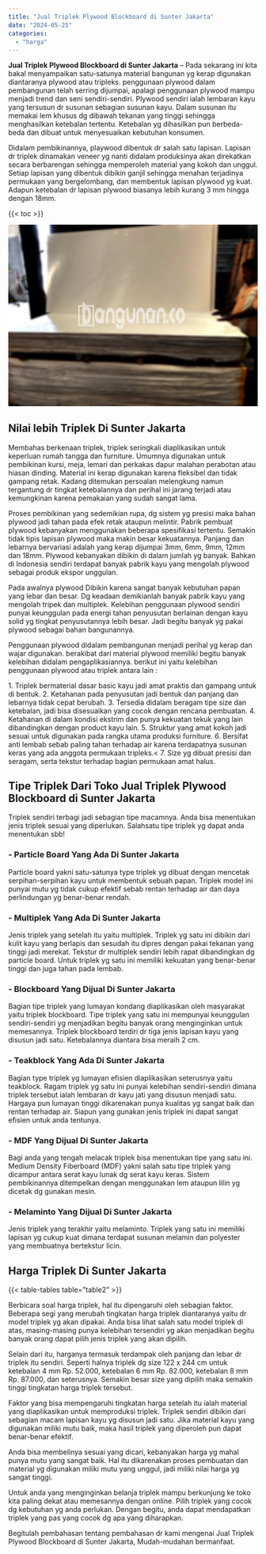 ```yaml
---
title: "Jual Triplek Plywood Blockboard di Sunter Jakarta"
date: "2024-05-25"
categories: 
  - "harga"
---
```


**Jual Triplek Plywood Blockboard di Sunter Jakarta** – Pada sekarang ini kita bakal menyampaikan satu-satunya material bangunan yg kerap digunakan diantaranya plywood atau tripleks. penggunaan plywood dalam pembangunan telah serring dijumpai, apalagi penggunaan plywood mampu menjadi trend dan seni sendiri-sendiri. Plywood sendiri ialah lembaran kayu yang tersusun dr susunan sebagian susunan kayu. Dalam susunan itu memakai lem khusus dg dibawah tekanan yang tinggi sehingga menghasilkan ketebalan tertentu. Ketebalan yg dihasilkan pun berbeda-beda dan dibuat untuk menyesuaikan kebutuhan konsumen.

Didalam pembikinannya, playwood dibentuk dr salah satu lapisan. Lapisan dr triplek dinamakan veneer yg nanti didalam produksinya akan direkatkan secara berbarengan sehingga memperoleh material yang kokoh dan unggul. Setiap lapisan yang dibentuk dibikin ganjil sehingga menahan terjadinya permukaan yang bergelombang, dan membentuk lapisan plywood yg kuat. Adapun ketebalan dr lapisan plywood biasanya lebih kurang 3 mm hingga dengan 18mm.

{{< toc >}}

![Jual Triplek Plywood Blockboard di Sunter Jakarta](/images/jual-triplek-murah-47.png)

## Nilai lebih Triplek Di Sunter Jakarta

Membahas berkenaan triplek, triplek seringkali diaplikasikan untuk keperluan rumah tangga dan furniture. Umumnya digunakan untuk pembikinan kursi, meja, lemari dan perkakas dapur malahan perabotan atau hiasan dinding. Material ini kerap digunakan karena fleksibel dan tidak gampang retak. Kadang ditemukan persoalan melengkung namun tergantung dr tingkat ketebalannya dan perihal ini jarang terjadi atau kemungkinan karena pemakaian yang sudah sangat lama.

Proses pembikinan yang sedemikian rupa, dg sistem yg presisi maka bahan plywood jadi tahan pada efek retak ataupun melintir. Pabrik pembuat plywood kebanyakan menggunakan beberapa spesifikasi tertentu. Semakin tidak tipis lapisan plywood maka makin besar kekuatannya. Panjang dan lebarnya bervariasi adalah yang kerap dijumpai 3mm, 6mm, 9mm, 12mm dan 18mm. Plywood kebanyakan dibikin di dalam jumlah yg banyak. Bahkan di Indonesia sendiri terdapat banyak pabrik kayu yang mengolah plywood sebagai produk ekspor unggulan.

Pada awalnya plywood Dibikin karena sangat banyak kebutuhan papan yang lebar dan besar. Dg keadaan demikianlah banyak pabrik kayu yang mengolah tripek dan multiplek. Kelebihan penggunaan plywood sendiri punyai keunggulan pada energi tahan penyusutan berlainan dengan kayu solid yg tingkat penyusutannya lebih besar. Jadi begitu banyak yg pakai plywood sebagai bahan bangunannya.

Penggunaan plywood didalam pembangunan menjadi perihal yg kerap dan wajar digunakan. berakibat dari material plywood memiliki begitu banyak kelebihan didalam pengaplikasiannya. berikut ini yaitu kelebihan penggunaan plywood atau triplek antara lain :

1\. Triplek bermaterial dasar basic kayu jadi amat praktis dan gampang untuk di bentuk. 2. Ketahanan pada penyusutan jadi bentuk dan panjang dan lebarnya tidak cepat berubah. 3. Tersedia didalam beragam tipe size dan ketebalan, jadi bisa disesuaikan yang cocok dengan rencana pembuatan. 4. Ketahanan di dalam kondisi ekstrim dan punya kekuatan tekuk yang lain dibandingkan dengan product kayu lain. 5. Struktur yang amat kokoh jadi sesuai untuk digunakan pada rangka utama produksi furniture. 6. Bersifat anti lembab sebab paling tahan terhadap air karena terdapatnya susunan keras yang ada anggota permukaan tripleks.< 7. Size yg dibuat presisi dan seragam, serta tekstur terhadap bagian permukaan amat halus.

## Tipe Triplek Dari Toko Jual Triplek Plywood Blockboard di Sunter Jakarta

Triplek sendiri terbagi jadi sebagian tipe macamnya. Anda bisa menentukan jenis triplek sesuai yang diperlukan. Salahsatu tipe triplek yg dapat anda menentukan sbb!

### \- Particle Board Yang Ada Di Sunter Jakarta

Particle board yakni satu-satunya type triplek yg dibuat dengan mencetak serpihan-serpihan kayu untuk membentuk sebuah papan. Triplek model ini punyai mutu yg tidak cukup efektif sebab rentan terhadap air dan daya perlindungan yg benar-benar rendah.

### \- Multiplek Yang Ada Di Sunter Jakarta

Jenis triplek yang setelah itu yaitu multiplek. Triplek yg satu ini dibikin dari kulit kayu yang berlapis dan sesudah itu dipres dengan pakai tekanan yang tinggi jadi merekat. Tekstur dr multiplek sendiri lebih rapat dibandingkan dg particle board. Untuk triplek yg satu ini memiliki kekuatan yang benar-benar tinggi dan juga tahan pada lembab.

### \- Blockboard Yang Dijual Di Sunter Jakarta

Bagian tipe triplek yang lumayan kondang diaplikasikan oleh masyarakat yaitu triplek blockboard. Tipe triplek yang satu ini mempunyai keunggulan sendiri-sendiri yg menjadikan begitu banyak orang menginginkan untuk memesannya. Triplek blockboard terdiri dr tiga jenis lapisan kayu yang disusun jadi satu. Ketebalannya diantara bisa meraih 2 cm.

### \- Teakblock Yang Ada Di Sunter Jakarta

Bagian type triplek yg lumayan efisien diaplikasikan seterusnya yaitu teakblock. Ragam triplek yg satu ini punyai kelebihan sendiri-sendiri dimana triplek tersebut ialah lembaran dr kayu jati yang disusun menjadi satu. Hargaya pun lumayan tinggi dikarenakan punya kualitas yg sangat baik dan rentan terhadap air. Siapun yang gunakan jenis triplek ini dapat sangat efisien untuk anda tentunya.

### \- MDF Yang Dijual Di Sunter Jakarta

Bagi anda yang tengah melacak triplek bisa menentukan tipe yang satu ini. Medium Density Fiberboard (MDF) yakni salah satu tipe triplek yang dicampur antara serat kayu lunak dg serat kayu keras. Sistem pembikinannya ditempelkan dengan menggunakan lem ataupun lilin yg dicetak dg gunakan mesin.

### \- Melaminto Yang Dijual Di Sunter Jakarta

Jenis triplek yang terakhir yaitu melaminto. Triplek yang satu ini memiliki lapisan yg cukup kuat dimana terdapat susunan melamin dan polyester yang membuatnya bertekstur licin.

## Harga Triplek Di Sunter Jakarta

{{< table-tables table="table2" >}}

Berbicara soal harga triplek, hal itu dipengaruhi oleh sebagian faktor. Beberapa segi yang merubah tingkatan harga triplek diantaranya yaitu dr model triplek yg akan dipakai. Anda bisa lihat salah satu model triplek di atas, masing-masing punya kelebihan tersendiri yg akan menjadikan begitu banyak orang dapat pilih jenis triplek yang akan dipilih.

Selain dari itu, harganya termasuk terdampak oleh panjang dan lebar dr triplek itu sendiri. Seperti halnya triplek dg size 122 x 244 cm untuk ketebalan 4 mm Rp. 52.000, ketebalan 6 mm Rp. 82.000, ketebalan 8 mm Rp. 87.000, dan seterusnya. Semakin besar size yang dipilih maka semakin tinggi tingkatan harga triplek tersebut.

Faktor yang bisa mempengaruhi tingkatan harga setelah itu ialah material yang diaplikasikan untuk memproduksi triplek. Triplek sendiri dibikin dari sebagian macam lapisan kayu yg disusun jadi satu. Jika material kayu yang digunakan miliki mutu baik, maka hasil triplek yang diperoleh pun dapat benar-benar efektif.

Anda bisa membelinya sesuai yang dicari, kebanyakan harga yg mahal punya mutu yang sangat baik. Hal itu dikarenakan proses pembuatan dan material yg digunakan miliki mutu yang unggul, jadi miliki nilai harga yg sangat tinggi.

Untuk anda yang menginginkan belanja triplek mampu berkunjung ke toko kita paling dekat atau memesannya dengan online. Pilih triplek yang cocok dg kebutuhan yg anda perlukan. Dengan begitu, anda dapat mendapatkan triplek yang pas yang cocok dg apa yang diharapkan.

Begitulah pembahasan tentang pembahasan dr kami mengenai Jual Triplek Plywood Blockboard di Sunter Jakarta, Mudah-mudahan bermanfaat.
